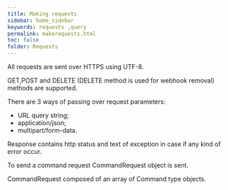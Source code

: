 ```yaml
---
title: Making requests
sidebar: home_sidebar
keywords: requests ,query
permalink: makerequests.html
toc: false
folder: Requests
---
```


<p> All requests are sent over HTTPS using UTF-8.
</p>
<p>GET,POST and DELETE (DELETE method is used for webhook removal) methods are supported.
</p>
<p> There are 3 ways of passing over request parameters:
<ul>
<li> URL query string;
</li>
<li> application/json;
</li>
<li> multipart/form-data.
</li>
</ul>
</p>
<p> Response contains http status and text of exception in case if any kind of error occur.
</p>

<p> To send a command request CommandRequest object is sent.
</p> 
CommandRequest composed of an array of Command type objects.